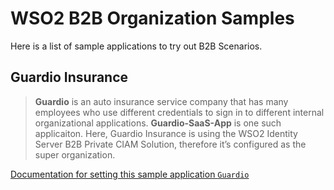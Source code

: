 # WSO2 B2B Organization Samples

Here is a list of sample applications to try out B2B Scenarios.

## Guardio Insurance

> **Guardio** is an auto insurance service company that has many employees who use different credentials to sign in to
> different internal organizational applications. **Guardio-SaaS-App** is one such applicaiton. Here, Guardio Insurance
> is using the WSO2 Identity Server B2B Private CIAM Solution, therefore it’s
> configured as the super organization.

[Documentation for setting this sample application `Guardio`](https://ciamcloud.docs.wso2.com/en/latest/guides/organization-login/try-organization-login/) 
